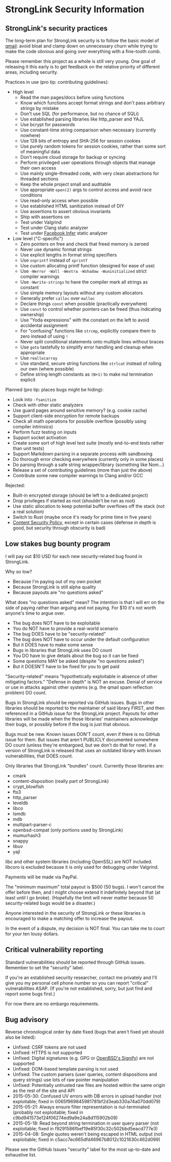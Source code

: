 StrongLink Security Information
===============================

StrongLink's security practices
-------------------------------

The long-term plan for StrongLink security is to follow the basic model of [qmail](http://cr.yp.to/qmail/qmailsec-20071101.pdf): avoid bloat and clamp down on unnecessary churn while trying to make the code obvious and going over everything with a fine-tooth comb.

Please remember this project as a whole is still very young. One goal of releasing it this early is to get feedback on the relative priority of different areas, including security.

Practices in use (pro tip: contributing guidelines):

- High level
	- Read the man pages/docs before using functions
	- Know which functions accept format strings and don't pass arbitrary strings by mistake
	- Don't use SQL (for performance, but no chance of SQLi)
	- Use established parsing libraries like http\_parser and YAJL
	- Use bcrypt for passwords
	- Use constant-time string comparison when necessary (currently nowhere)
	- Use 128 bits of entropy and SHA-256 for session cookies
	- Use purely random tokens for session cookies, rather than some sort of meaningful data
	- Don't require cloud storage for backup or syncing
	- Perform privileged user operations through objects that manage their own access
	- Use mainly single-threaded code, with very clean abstractions for threaded sections
	- Keep the whole project small and auditable
	- Use appropriate `open(2)` args to control access and avoid race conditions
	- Use read-only access when possible
	- Use established HTML sanitization instead of DIY
	- Use assertions to assert obvious invariants
	- Ship with assertions on
	- Test under Valgrind
	- Test under Clang static analyzer
	- Test under [Facebook Infer](http://fbinfer.com/) static analyzer
- Low level ("C-specific")
	- Zero pointers on free and check that freed memory is zeroed
	- Never use dynamic format strings
	- Use explicit lengths in format string specifiers
	- Use `snprintf` instead of `sprintf`
	- Use custom allocating printf function (designed for ease of use)
	- Use `-Werror -Wall -Wextra -Wshadow -Wuninitialized` strict compiler warnings
	- Use `-Wwrite-strings` to have the compiler mark all strings as constant
	- Use simple memory layouts without any custom allocators
	- Generally prefer `calloc` over `malloc`
	- Declare things `const` when possible (practically everywhere)
	- Use `const` to control whether pointers can be freed (thus indicating ownership)
	- Use "Yoda expressions" with the constant on the left to avoid accidental assignment
	- For "confusing" functions like `strcmp`, explicitly compare them to zero instead of using `!`
	- Never split conditional statements onto multiple lines without braces
	- Use `goto` tastefully to simplify error handling and cleanup when appropriate
	- Use `reallocarray`
	- Use standard, secure string functions like `strlcat` instead of rolling our own (where possible)
	- Define string length constants as `(N+1)` to make nul termination explicit

Planned (pro tip: places bugs might be hiding):

- Look into `-fsanitize`
- Check with other static analyzers
- Use guard pages around sensitive memory? (e.g. cookie cache)
- Support client-side encryption for remote backups
- Check all math operations for possible overflow (possibly using compiler intrinsics)
- Perform fuzz testing on inputs
- Support socket activation
- Create some sort of high level test suite (mostly end-to-end tests rather than unit tests)
- Support Markdown parsing in a separate process with sandboxing
- Do thorough error checking everywhere (currently only in some places)
- Do parsing through a safe string wrapper/library (something like Nom...)
- Release a set of contributing guidelines (more than just the above)
- Contribute some new compiler warnings to Clang and/or GCC

Rejected:

- Built-in encrypted storage (should be left to a dedicated project)
- Drop privileges if started as root (shouldn't be run as root)
- Use static allocation to keep potential buffer overflows off the stack (not a real solution)
- Switch to Rust (maybe once it's ready for prime time in five years)
- [Content Security Policy](http://lcamtuf.coredump.cx/postxss/), except in certain cases (defense in depth is good, but security through obscurity is bad)

Low stakes bug bounty program
-----------------------------

I will pay out $10 USD for each new security-related bug found in StrongLink.

Why so low?

- Because I'm paying out of my own pocket
- Because StrongLink is still alpha quality
- Because payouts are "no questions asked"

What does "no questions asked" mean? The intention is that I will err on the side of paying rather than arguing and not paying. For $10 it's not worth anyone's time to argue over.

- The bug does NOT have to be exploitable
- You do NOT have to provide a real-world scenario
- The bug DOES have to be "security-related"
- The bug does NOT have to occur under the default configuration
- But it DOES have to make some sense
- Bugs in libraries that StrongLink uses DO count
- You DO have to give details about the bug so it can be fixed
- Some questions MAY be asked (despite "no questions asked")
- But it DOESN'T have to be fixed for you to get paid

"Security-related" means "hypothetically exploitable in absence of other mitigating factors." "Defense in depth" is NOT an excuse. Denial of service or use in attacks against other systems (e.g. the qmail spam reflection problem) DO count.

Bugs in StrongLink should be reported via GitHub issues. Bugs in other libraries should be reported to the maintainer of said library FIRST, and then referenced in a GitHub issue for the StrongLink project. Payouts for other libraries will be made when the those libraries' maintainers acknowledge their bugs, or possibly before if the bug is just that obvious.

Bugs must be new. Known issues DON'T count, even if there is no GitHub issue for them. But issues that aren't PUBLICLY documented somewhere DO count (unless they're embargoed, but we don't do that for now). If a version of StrongLink is released that uses an outdated library with known vulnerabilities, that DOES count.

Only libraries that StrongLink "bundles" count. Currently those libraries are:

- cmark
- content-disposition (really part of StrongLink)
- crypt_blowfish
- fts3
- http_parser
- leveldb
- libco
- lsmdb
- mdb
- multipart-parser-c
- openbsd-compat (only portions used by StrongLink)
- mumurhash3
- snappy
- libuv
- yajl

libc and other system libraries (including OpenSSL) are NOT included. libcoro is excluded because it is only used for debugging under Valgrind.

Payments will be made via PayPal.

The "minimum maximum" total payout is $500 (50 bugs). I won't cancel the offer before then, and I might choose extend it indefinitely beyond that (at least until I go broke). (Hopefully the limit will never matter because 50 security-related bugs would be a disaster.)

Anyone interested in the security of StrongLink or these libraries is encouraged to make a matching offer to increase the payout.

In the event of a dispute, my decision is NOT final. You can take me to court for your ten lousy dollars.

Critical vulnerability reporting
--------------------------------

Standard vulnerabilities should be reported through GitHub issues. Remember to set the "security" label.

If you're an established security researcher, contact me privately and I'll give you my personal cell phone number so you can report "critical" vulnerabilities ASAP. (If you're not established, sorry, but just find and report some bugs first.)

For now there are no embargo requirements.

Bug advisory
------------

Reverse chronological order by date fixed (bugs that aren't fixed yet should also be listed):

- Unfixed: CSRF tokens are not used
- Unfixed: HTTPS is not supported
- Unfixed: Digital signatures (e.g. GPG or [OpenBSD's Signify](http://www.openbsd.org/papers/bsdcan-signify.html)) are not supported
- Unfixed: DOM-based template parsing is not used
- Unfixed: The custom parsers (user queries, content dispositions and query strings) use lots of raw pointer manipulation
- Unfixed: Potentially untrusted raw files are hosted within the same origin as the rest of the site and API
- 2015-05-30: Confused UV errors with DB errors in upload handler (not exploitable; fixed in 0065f969845981781bf2d3eab330a74a070dd079)
- 2015-05-21: Always ensure filter representation is nul-terminated (probably not exploitable; fixed in c9bd941573e124f06274ed9a9e24a8d115902b09)
- 2015-05-18: Read beyond string termination in user query parser (not exploitable; fixed in f9291586fbef19e85f30c32c502bbd5eacd777e3)
- 2015-04-08: Single quotes weren't being escaped in HTML output (not exploitable; fixed in c5acc7ec665dfd46967b8012c1021630c462d099)

Please see the GitHub Issues "security" label for the most up-to-date and exhaustive list.

